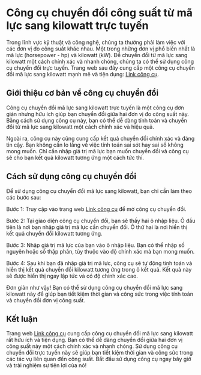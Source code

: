 Công cụ chuyển đổi công suất từ mã lực sang kilowatt trực tuyến
===============================================================

Trong lĩnh vực kỹ thuật và công nghệ, chúng ta thường phải làm việc với các đơn vị đo công suất khác nhau. Một trong những đơn vị phổ biến nhất là mã lực (horsepower - hp) và kilowatt (kW). Để chuyển đổi từ mã lực sang kilowatt một cách chính xác và nhanh chóng, chúng ta có thể sử dụng công cụ chuyển đổi trực tuyến. Trang web sau đây cung cấp một công cụ chuyển đổi mã lực sang kilowatt mạnh mẽ và tiện dụng: [Link công cụ](https://www.onlinecalculatorsfree.com/vi/convert/horsepower-to-kilowatts.html).

Giới thiệu cơ bản về công cụ chuyển đổi
---------------------------------------

Công cụ chuyển đổi mã lực sang kilowatt trực tuyến là một công cụ đơn giản nhưng hữu ích giúp bạn chuyển đổi giữa hai đơn vị đo công suất này. Bằng cách sử dụng công cụ này, bạn có thể dễ dàng tính toán và chuyển đổi từ mã lực sang kilowatt một cách chính xác và hiệu quả.

Ngoài ra, công cụ này cũng cung cấp kết quả chuyển đổi chính xác và đáng tin cậy. Bạn không cần lo lắng về việc tính toán sai sót hay sai số không mong muốn. Chỉ cần nhập giá trị mã lực bạn muốn chuyển đổi và công cụ sẽ cho bạn kết quả kilowatt tương ứng một cách tức thì.

Cách sử dụng công cụ chuyển đổi
-------------------------------

Để sử dụng công cụ chuyển đổi mã lực sang kilowatt, bạn chỉ cần làm theo các bước sau:

Bước 1: Truy cập vào trang web [Link công cụ](https://www.onlinecalculatorsfree.com/vi/convert/horsepower-to-kilowatts.html) để mở công cụ chuyển đổi.

Bước 2: Tại giao diện công cụ chuyển đổi, bạn sẽ thấy hai ô nhập liệu. Ô đầu tiên là nơi bạn nhập giá trị mã lực cần chuyển đổi. Ô thứ hai là nơi hiển thị kết quả chuyển đổi kilowatt tương ứng.

Bước 3: Nhập giá trị mã lực của bạn vào ô nhập liệu. Bạn có thể nhập số nguyên hoặc số thập phân, tùy thuộc vào độ chính xác mà bạn mong muốn.

Bước 4: Sau khi bạn đã nhập giá trị mã lực, công cụ sẽ tự động tính toán và hiển thị kết quả chuyển đổi kilowatt tương ứng trong ô kết quả. Kết quả này sẽ được hiển thị ngay lập tức và có độ chính xác cao.

Đơn giản như vậy! Bạn có thể sử dụng công cụ chuyển đổi mã lực sang kilowatt này để giúp bạn tiết kiệm thời gian và công sức trong việc tính toán và chuyển đổi đơn vị công suất.

Kết luận
--------

Trang web [Link công cụ](https://www.onlinecalculatorsfree.com/vi/convert/horsepower-to-kilowatts.html) cung cấp công cụ chuyển đổi mã lực sang kilowatt rất hữu ích và tiện dụng. Bạn có thể dễ dàng chuyển đổi giữa hai đơn vị công suất này một cách chính xác và nhanh chóng. Sử dụng công cụ chuyển đổi trực tuyến này sẽ giúp bạn tiết kiệm thời gian và công sức trong các tác vụ liên quan đến công suất. Bắt đầu sử dụng công cụ ngay bây giờ và trải nghiệm sự tiện lợi của nó!